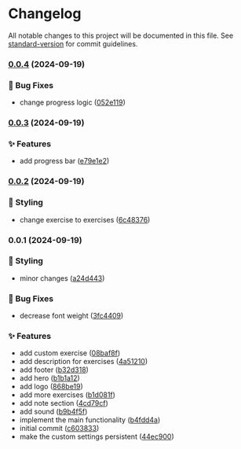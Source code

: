 # Changelog

All notable changes to this project will be documented in this file. See [standard-version](https://github.com/conventional-changelog/standard-version) for commit guidelines.

### [0.0.4](https://github.com/remvze/calmness/compare/v0.0.3...v0.0.4) (2024-09-19)


### 🐛 Bug Fixes

* change progress logic ([052e119](https://github.com/remvze/calmness/commit/052e11918b711f6d86aad1ec9b6334ff97dae2f2))

### [0.0.3](https://github.com/remvze/calmness/compare/v0.0.2...v0.0.3) (2024-09-19)


### ✨ Features

* add progress bar ([e79e1e2](https://github.com/remvze/calmness/commit/e79e1e22344cb40d7d3f90fa2586bfd5ab7b3252))

### [0.0.2](https://github.com/remvze/calmness/compare/v0.0.1...v0.0.2) (2024-09-19)


### 💄 Styling

* change exercise to exercises ([6c48376](https://github.com/remvze/calmness/commit/6c483762cc5f72116f7d4aabd40bb042de23b59d))

### 0.0.1 (2024-09-19)


### 💄 Styling

* minor changes ([a24d443](https://github.com/remvze/calmness/commit/a24d4439aa5da3ed2600ca17471fe8f56496f713))


### 🐛 Bug Fixes

* decrease font weight ([3fc4409](https://github.com/remvze/calmness/commit/3fc44098983665c0b8d38d5e40d89486ddbcc6e7))


### ✨ Features

* add custom exercise ([08baf8f](https://github.com/remvze/calmness/commit/08baf8fd1bff747a163251225f965e80e6fa0910))
* add description for exercises ([4a51210](https://github.com/remvze/calmness/commit/4a512107cdd5783c88e073d942fa43fce8c77e75))
* add footer ([b32d318](https://github.com/remvze/calmness/commit/b32d318a2960b6e29b694bb5eaab69b2e22b5216))
* add hero ([b1b1a12](https://github.com/remvze/calmness/commit/b1b1a125c9a8a03a3b71fce9377dfba61c1362dc))
* add logo ([868be19](https://github.com/remvze/calmness/commit/868be198913e9ca2d353f90db816e72687038135))
* add more exercises ([b1d081f](https://github.com/remvze/calmness/commit/b1d081fb95d830d88ebe7873ef4adab6ca7fa7ca))
* add note section ([4cd79cf](https://github.com/remvze/calmness/commit/4cd79cfef713a74fb57698ce5003709468ddfef7))
* add sound ([b9b4f5f](https://github.com/remvze/calmness/commit/b9b4f5f649f57873896061ee4b722c00306cadec))
* implement the main functionality ([b4fdd4a](https://github.com/remvze/calmness/commit/b4fdd4a5672ef6f62d52d8c6219197dff1a2da27))
* initial commit ([c603833](https://github.com/remvze/calmness/commit/c60383332aa0cc40b9392b90da5ec4ce01a933ab))
* make the custom settings persistent ([44ec900](https://github.com/remvze/calmness/commit/44ec90023f1ea1163b69e1474e10909b49ec428f))
